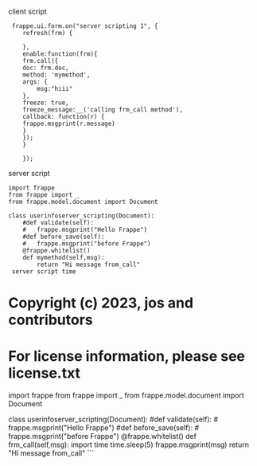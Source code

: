 client script
```
 frappe.ui.form.on("server scripting 1", {
	refresh(frm) {
	
 	},
	enable:function(frm){
	frm.call({
	doc: frm.doc,
	method: 'mymethod',
	args: { 
		msg:"hiii"
	},
	freeze: true,
	freeze_message:__('calling frm_call method'),
	callback: function(r) {
	frappe.msgprint(r.message)
	}
	});
	}
 	
 	});
```


server script

```
import frappe
from frappe import _
from frappe.model.document import Document

class userinfoserver_scripting(Document):
	#def validate(self):
	#	frappe.msgprint("Hello Frappe")
	#def before_save(self):
	#	frappe.msgprint("before Frappe")
	@frappe.whitelist()
	def mymethod(self,msg):
		return "Hi message from_call"
 server script time
 ```
 # Copyright (c) 2023, jos and contributors
# For license information, please see license.txt

import frappe
from frappe import _
from frappe.model.document import Document

class userinfoserver_scripting(Document):
	#def validate(self):
	#	frappe.msgprint("Hello Frappe")
	#def before_save(self):
	#	frappe.msgprint("before Frappe")
	@frappe.whitelist()
	def frm_call(self,msg):
		import time
		time.sleep(5)
		frappe.msgprint(msg)
		return "Hi message from_call"
		```
